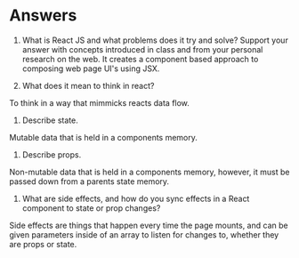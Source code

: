 # Answers

1. What is React JS and what problems does it try and solve? Support your answer with concepts introduced in class and from your personal research on the web.
It creates a component based approach to composing web page UI's using JSX.

1. What does it mean to think in react?

To think in a way that mimmicks reacts data flow. 

1. Describe state.

Mutable data that is held in a components memory.

1. Describe props.

Non-mutable data that is held in a components memory, however, it must be passed down from a parents state memory.

1. What are side effects, and how do you sync effects in a React component to state or prop changes?

Side effects are things that happen every time the page mounts, and can be given parameters inside of an array to listen for changes to, whether they are props or state.
